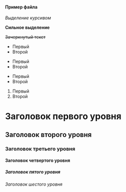 #### Пример файла

*Выделение курсивом*

**Сильное выделение**

~~Зачеркнутый текст~~

* Первый
* Второй

- Первый
- Второй

+ Первый
+ Второй

1. Первый
2. Второй

# Заголовок первого уровня

## Заголовок второго уровня

### Заголовок третьего уровня

#### Заголовок четвертого уровня

##### Заголовок пятого уровня

###### Заголовок шестого уровня
